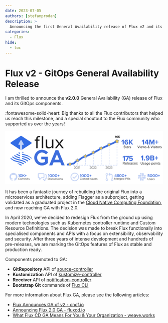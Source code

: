 ```yaml
---
date: 2023-07-05
authors: [stefanprodan]
description: >
  Announcing the first General Availability release of Flux v2 and its GitOps APIs.
categories:
  - Flux
hide:
  - toc
---
```


# Flux v2 - GitOps General Availability Release

I am thrilled to announce the **v2.0.0** General Availability (GA) release of Flux and its GitOps components.

:fontawesome-solid-heart: Big thanks to all the Flux contributors that helped us reach this milestone,
and a special shoutout to the Flux community who supported us over the years!

<!-- more -->

![Flux stats](assets/flux-ga-stats.png)

It has been a fantastic journey of rebuilding the original Flux into a microservices architecture,
adding Flagger as a subproject, getting validated as a graduated project in the
[Cloud Native Computing Foundation](https://cncf.io), and now reaching GA with Flux 2.0.

In April 2020, we've decided to redesign Flux from the ground up using modern technologies 
such as Kubernetes controller runtime and Custom Resource Definitions.
The decision was made to break Flux functionally into specialised components
and APIs with a focus on extensibility, observability and security.
After three years of intense development and hundreds of pre-releases,
we are marking the GitOps features of Flux as stable and production ready.

Components promoted to GA:

- **GitRepository** API of [source-controller](https://github.com/fluxcd/source-controller)
- **Kustomization** API of [kustomize-controller](https://github.com/fluxcd/kustomize-controller)
- **Receiver** API of [notification-controller](https://github.com/fluxcd/notification-controller)
- **Bootstrap Git** commands of [Flux CLI](https://github.com/fluxcd/flux2)

For more information about Flux GA, please see the following articles:

- [Flux Announces GA of v2 - cncf.io](https://www.cncf.io/blog/2023/07/20/flux-announces-ga-of-v2/)
- [Announcing Flux 2.0 GA - fluxcd.io](https://fluxcd.io/blog/2023/07/flux-ga/)
- [What Flux CD GA Means For You & Your Organization - weave.works](https://www.weave.works/blog/flux-cd-ga)


